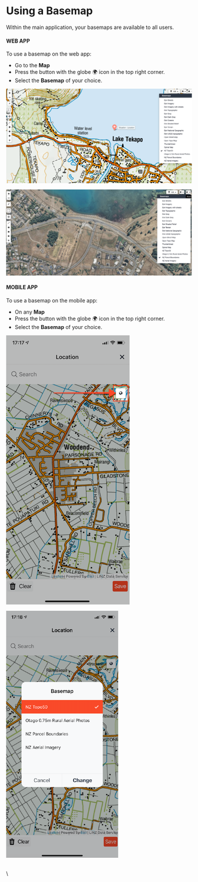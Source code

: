 # Using a Basemap

Within the main application, your basemaps are available to all users.

#### WEB APP

To use a basemap on the web app:

* Go to the **Map**
* Press the  button with the globe 🌍 icon in the top right corner.
* Select the **Basemap** of your choice.

![](<../../../.gitbook/assets/web basemap 1.png>)

![](<../../../.gitbook/assets/web basemap 2.png>)

#### MOBILE APP

To use a basemap on the mobile app:

* On any **Map**
* Press the button with the globe 🌍 icon in the top right corner.
* Select the **Basemap** of your choice.

![](<../../../.gitbook/assets/web app basemap 1.png>)

![](<../../../.gitbook/assets/mobile app basemap 2.png>)

\
\
